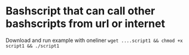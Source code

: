 # Bashscript that can call other bashscripts from url or internet


Download and run example with oneliner
`wget ....script1 && chmod +x script1 && ./script1`
